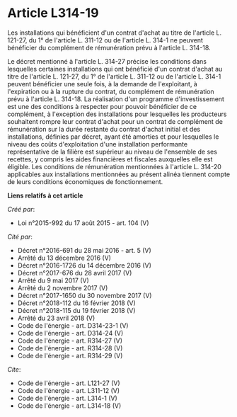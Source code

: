# Article L314-19

Les installations qui bénéficient d'un contrat d'achat au titre de l'article L. 121-27, du 1° de l'article L. 311-12 ou de
l'article L. 314-1 ne peuvent bénéficier du complément de rémunération prévu à l'article L. 314-18. 

Le décret mentionné à l'article L. 314-27 précise les conditions dans lesquelles certaines installations qui ont bénéficié
d'un contrat d'achat au titre de l'article L. 121-27, du 1° de l'article L. 311-12 ou de l'article L. 314-1 peuvent
bénéficier une seule fois, à la demande de l'exploitant, à l'expiration ou à la rupture du contrat, du complément de
rémunération prévu à l'article L. 314-18. La réalisation d'un programme d'investissement est une des conditions à respecter
pour pouvoir bénéficier de ce complément, à l'exception des installations pour lesquelles les producteurs souhaitent rompre
leur contrat d'achat pour un contrat de complément de rémunération sur la durée restante du contrat d'achat initial et des
installations, définies par décret, ayant été amorties et pour lesquelles le niveau des coûts d'exploitation d'une
installation performante représentative de la filière est supérieur au niveau de l'ensemble de ses recettes, y compris les
aides financières et fiscales auxquelles elle est éligible. Les conditions de rémunération mentionnées à l'article L. 314-20
applicables aux installations mentionnées au présent alinéa tiennent compte de leurs conditions économiques de
fonctionnement.

**Liens relatifs à cet article**

_Créé par_:

  - Loi n°2015-992 du 17 août 2015 - art. 104 (V)

_Cité par_:

  - Décret n°2016-691 du 28 mai 2016 - art. 5 (V)
  - Arrêté du 13 décembre 2016 (V)
  - Décret n°2016-1726 du 14 décembre 2016 (V)
  - Décret n°2017-676 du 28 avril 2017 (V)
  - Arrêté du 9 mai 2017 (V)
  - Arrêté du 2 novembre 2017 (V)
  - Décret n°2017-1650 du 30 novembre 2017 (V)
  - Décret n°2018-112 du 16 février 2018 (V)
  - Décret n°2018-115 du 19 février 2018 (V)
  - Arrêté du 23 avril 2018 (V)
  - Code de l'énergie - art. D314-23-1 (V)
  - Code de l'énergie - art. D314-24 (V)
  - Code de l'énergie - art. R314-27 (V)
  - Code de l'énergie - art. R314-28 (V)
  - Code de l'énergie - art. R314-29 (V)

_Cite_:

  - Code de l'énergie - art. L121-27 (V)
  - Code de l'énergie - art. L311-12 (V)
  - Code de l'énergie - art. L314-1 (V)
  - Code de l'énergie - art. L314-18 (V)
